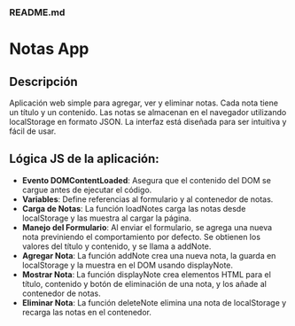 ### README.md

# Notas App

## Descripción
Aplicación web simple para agregar, ver y eliminar notas. Cada nota tiene un título y un contenido. Las notas se almacenan en el navegador utilizando localStorage en formato JSON. La interfaz está diseñada para ser intuitiva y fácil de usar.

## Lógica JS de la aplicación:
- **Evento DOMContentLoaded**: Asegura que el contenido del DOM se cargue antes de ejecutar el código.
- **Variables**: Define referencias al formulario y al contenedor de notas.
- **Carga de Notas**: La función loadNotes carga las notas desde localStorage y las muestra al cargar la página.
- **Manejo del Formulario**: Al enviar el formulario, se agrega una nueva nota previniendo el comportamiento por defecto. Se obtienen los valores del título y contenido, y se llama a addNote.
- **Agregar Nota**: La función addNote crea una nueva nota, la guarda en localStorage y la muestra en el DOM usando displayNote.
- **Mostrar Nota**: La función displayNote crea elementos HTML para el título, contenido y botón de eliminación de una nota, y los añade al contenedor de notas.
- **Eliminar Nota**: La función deleteNote elimina una nota de localStorage y recarga las notas en el contenedor.

